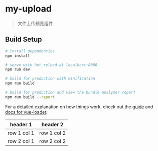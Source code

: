 # my-upload

> 文件上传预览组件

## Build Setup

``` bash
# install dependencies
npm install

# serve with hot reload at localhost:8080
npm run dev

# build for production with minification
npm run build

# build for production and view the bundle analyzer report
npm run build --report
```

For a detailed explanation on how things work, check out the [guide](http://vuejs-templates.github.io/webpack/) and [docs for vue-loader](http://vuejs.github.io/vue-loader).

header 1 | header 2
---|---
row 1 col 1 | row 1 col 2
row 2 col 1 | row 2 col 2

